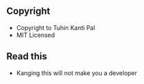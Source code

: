 ## Copyright
- Copyright to Tuhin Kanti Pal
- MIT Licensed

## Read this
- Kanging this will not make you a developer